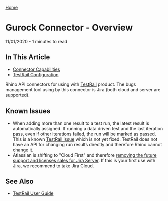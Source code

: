 [Home](../Home.md 'Home') 

# Gurock Connector - Overview
11/01/2020 - 1 minutes to read

## In This Article
* [Connector Capabilities](./docs/basics/ConnectorCapabilities.md 'ConnectorCapabilities')
* [TestRail Configuration](./docs/basics/TestRailConfiguration.md 'TestRailConfiguration')  

Rhino API connectors for using with [TestRail](https://www.gurock.com/testrail/) product. The bugs management tool using by this connector is Jira (both cloud and server are supported).

## Known Issues
* When adding more than one result to a test run, the latest result is automatically assigned. If running a data driven test and the last iteration pass, even if other iterations failed, the run will be marked as passed. This is a known [TestRail issue](https://discuss.gurock.com/t/test-results-all-steps-failed-but-overall-result-passed-cant-edit/605/2) which is not yet fixed. TestRail does not have an API for changing run results directly and therefore Rhino cannot change it.
* Atlassian is shifting to "Cloud First" and therefore [removing the future support and licenses sales for Jira Server](https://www.atlassian.com/migration/faqs#server). If this is your first use with Jira, we recommend to take Jira Cloud.

## See Also
* [TestRail User Guide](https://www.gurock.com/testrail/docs/user-guide)